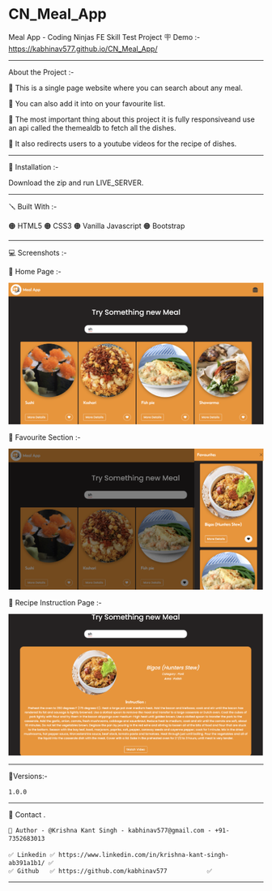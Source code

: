 # CN_Meal_App
Meal App - Coding Ninjas FE Skill Test Project 
🪧 Demo :-  https://kabhinav577.github.io/CN_Meal_App/


---
About the Project :-

🔴 This is a single page website where you can search about any meal.

🔴 You can also add it into on your favourite list.

🔴 The most important thing about this project it is fully responsiveand use an api called the themealdb to fetch all the dishes.

🔴 It also redirects users to a youtube videos for the recipe of dishes.


---

📐 Installation :-

Download the zip and run LIVE_SERVER.

---

🪛 Built With :-

🟠 HTML5
🟠 CSS3
🟠 Vanilla Javascript
🟠 Bootstrap

---

💻 Screenshots :-

🔴 Home Page :-

![Homepage1](https://github.com/kabhinav577/CN_Meal_App/blob/main/screenshot/homepage.png?raw=true)


🔴 Favourite Section :-

![Favourite](https://github.com/kabhinav577/CN_Meal_App/blob/main/screenshot/favourite-list.png?raw=true)

🔴 Recipe Instruction Page :-

![InstructionPage](https://github.com/kabhinav577/CN_Meal_App/blob/main/screenshot/meal-details.png?raw=true)

---

🚦Versions:-

    1.0.0

---

🙎 Contact .

    🔗 Author - @Krishna Kant Singh - kabhinav577@gmail.com - +91-7352683013

    ✅ Linkedin ✅ https://www.linkedin.com/in/krishna-kant-singh-ab391a1b1/ ✅
    ✅ Github   ✅ https://github.com/kabhinav577           ✅

---
